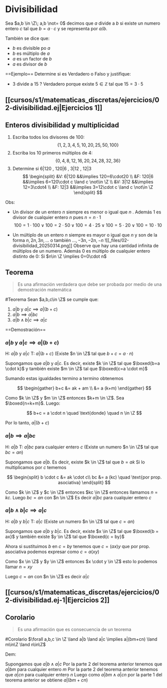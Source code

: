 # Divisibilidad

Sea $a,b \in \Z\; a,b \not= 0$ decimos que $a$ divide a $b$ si existe un numero entero $c$ tal que $b=a \cdot c$ y se representa por $a/b$.

También se dice que:

- $b$ es divisible po $a$
- $b$ es múltiplo de $a$
- $a$ es un factor de $b$
- $a$ es divisor de $b$

==Ejemplo==
Determine si es Verdadero o Falso y justifique:
- $3$ divide a $15$ ? Verdadero porque existe $5\in \mathbb{Z}$ tal que $15 = 3 \cdot 5$

## [[cursos/s1/matematicas_discretas/ejercicios/02-divisibilidad.ej|Ejercicios 1]]

## Enteros divisibilidad y multiplicidad

1. Escriba todos los divisores de 100:
$$
\{1,2,3,4,5,10,20,25,50,100\}
$$
2. Escriba los 10 primeros múltiplos de 4:
$$
\{0,4,8,12,16,20,24,28,32,36\}
$$
3. Determine si $6|120$ , $120|6$ , $3|12$ , $12|3$
$$
\begin{split}
&V: 6|120 &&\implies 120=6\cdot20 \\
&F: 120|6 &&\implies 6=120\cdot c \land c \not\in \Z \\
&V: 3|12 &&\implies 12=3\cdot4 \\
&F: 12|3 &&\implies 3=12\cdot c \land c \not\in \Z
\end{split}
$$

Obs:
- Un divisor de un entero $n$ siempre es menor o igual que $n$ . Además $1$ es divisor de cualquier entero $n$ pues $n=n\cdot1$
$$
100=1\cdot100 \lor 100=2\cdot50 \lor 100=4\cdot25 \lor 100=5\cdot20 \lor 100=10\cdot10
$$

- Un múltiplo de un entero $n$ siempre es mayor o igual que $n$ y son de la forma $n,2n,3n,\dotsc$ o también $\dotsc,-3n,-2n,-n$
  ![[_files/02-divisibilidad_20250314.png]]
  Observe que hay una cantidad infinita de múltiplos de un numero. Además $0$ es múltiplo de cualquier entero distinto de $0$: Si $n\in \Z \implies 0=0\cdot n$ 

## Teorema 

>Es una afirmación verdadera que debe ser probada por medio de una demostración matemática

#Teorema Sean $a,b,c\in \Z$ se cumple que:
1. $a|b$ y $a|c \implies a|(b+c)$
2. $a|b \implies a|bc$
3. $a|b \land b|c \implies a|c$

==Demostración==

### $a|b$ y $a|c \implies a|(b+c)$

H: $a|b$ y $a|c$
T: $a|(b+c)$ (Existe $n \in \Z$ tal que $b+c = a \cdot n$)

Supongamos que $a|b$ y $a|c$. Es decir, existe $k \in \Z$ tal que $\boxed{b=a \cdot k}$ y también existe $m \in \Z$ tal que $\boxed{c=a \cdot m}$

Sumando estas igualdades termino a termino obtenemos

$$
\begin{gather}
b+c &= ak + am \\
  &= a (k+m)
\end{gather}
$$

Como $k \in \Z$ y $m \in \Z$ entonces $k+m \in \Z$. Sea $\boxed{n=k+m}$. Luego:

$$
b+c = a \cdot n \quad \text{donde} \quad n \in \Z
$$

Por lo tanto, $a|(b+c)$

### $a|b \implies a|bc$

H: $a|b$
T: $a|bc$ para cualquier entero $c$ (Existe un numero $n \in \Z$ tal que $bc=an$)

Supongamos que $a|b$. Es decir, existe $k \in \Z$ tal que $b=ak$ Si lo multiplicamos por $c$ tememos

$$
\begin{split}
b \cdot c &= ak \cdot c\\
bc &= a (kc) \quad \text{por prop. asociativa}
\end{split}
$$

Como $k \in \Z$ y $c \in \Z$ entonces $kc \in \Z$ entonces llamamos $n = kc$. Luego $bc = an$ con $n \in \Z$ Es decir $a|bc$ para cualquier entero $c$

### $a|b \land b|c \implies a|c$

H: $a|b$ y $b|c$
T: $a|c$ (Existe un numero $n \in \Z$ tal que $c = an$)

Supongamos que $a|b$ y $b|c$. Es decir, existe $x \in \Z$ tal que $\boxed{b = ax}$ y también existe $y \in \Z$ tal que $\boxed{c = by}$

Ahora si sustituimos $b$ en $c=by$ tenemos que $c= (ax)y$ que por prop. asociativa podemos expresar como $c=a(xy)$

Como $x \in \Z$ y $y \in \Z$ entonces $x \cdot y \in \Z$ esto lo podemos llamar $n = xy$

Luego $c = an$ con $n \in \Z$ es decir $a|c$

## [[cursos/s1/matematicas_discretas/ejercicios/02-divisibilidad.ej-1|Ejercicios 2]]

## Corolario

> Es una afirmación que es consecuencia de un teorema

#Corolario $\forall a,b,c \in \Z \land a|b \land a|c \implies a|(bm+cn) \land m\in\Z \land n\in\Z$

Dem:

Supongamos que $a|b \land a|c$ 
Por la parte 2 del teorema anterior tenemos que $a|bm$ para cualquier entero $m$
Por la parte 2 del teorema anterior tenemos que $a|cn$ para cualquier entero $n$
Luego como $a|bm \land a|cn$ por la parte 1 del teorema anterior se obtiene $a|(bm + cn)$